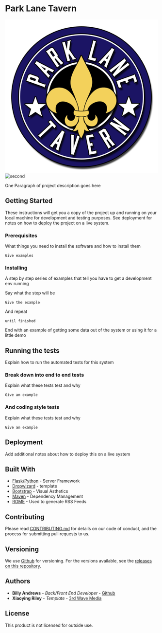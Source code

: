 # Park Lane Tavern

![alt text](static/images/PLTlogo.png "Park Lane Tavern Logo")
![second](https://raw.githubusercontent.com/wandrews1/parklanetavern/static/images/PLTlogo.png)



One Paragraph of project description goes here

## Getting Started

These instructions will get you a copy of the project up and running on your local machine for development and testing purposes. See deployment for notes on how to deploy the project on a live system.

### Prerequisites

What things you need to install the software and how to install them

```
Give examples
```

### Installing

A step by step series of examples that tell you have to get a development env running

Say what the step will be

```
Give the example
```

And repeat

```
until finished
```

End with an example of getting some data out of the system or using it for a little demo

## Running the tests

Explain how to run the automated tests for this system

### Break down into end to end tests

Explain what these tests test and why

```
Give an example
```

### And coding style tests

Explain what these tests test and why

```
Give an example
```

## Deployment

Add additional notes about how to deploy this on a live system

## Built With

* [Flask/Python](http://flask.pocoo.org/) - Server Framework
* [Dropwizard](http://www.dropwizard.io/1.0.2/docs/) - template
* [Bootstrap](http://getbootstrap.com/) - Visual Asthetics
* [Maven](https://maven.apache.org/) - Dependency Management
* [ROME](https://rometools.github.io/rome/) - Used to generate RSS Feeds

## Contributing

Please read [CONTRIBUTING.md](https://gist.github.com/PurpleBooth/b24679402957c63ec426) for details on our code of conduct, and the process for submitting pull requests to us.

## Versioning

We use [Github](http://www.github.com/) for versioning. For the versions available, see the [releases on this repository](https://github.com/wandrews1/parklanetavern/releases). 

## Authors

* **Billy Andrews** - *Back/Front End Developer* - [Github](https://github.com/wandrews1)
* **Xiaoying Riley** - *Template* - [3rd Wave Media](http://themes.3rdwavemedia.com/)

## License

This product is not licensed for outside use.